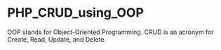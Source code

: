 # PHP_CRUD_using_OOP

OOP stands for Object-Oriented Programming.
CRUD is an acronym for Create, Read, Update, and Delete
